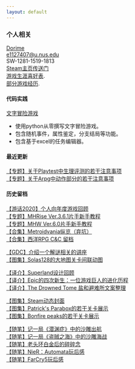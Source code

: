 ```yaml
---
layout: default
---
```


### 个人相关
[Dorime](https://www.youtube.com/watch?v=6xUnSVTh8fI&ab_channel=DeccaRecords)  
e1127407@u.nus.edu  
SW-1281-1519-1813  
[Steam主页传送门](https://steamcommunity.com/id/DorimeLam/)    
[游戏生涯喜好表](./another-page.html).  
[部分游戏经历](https://docs.qq.com/sheet/DZElVaWpTaUVMaXBF?tab=BB08J2).    

#### 代码实践

[文字冒险游戏](https://github.com/DorimeL/Siege-of-Hengshai)  
- 使用python从零撰写文字冒险游戏。
- 包含随机事件，属性鉴定，分支结局等功能。
- 包含基于excel的任务编辑器。

#### 最近更新
[【专题】关于Playtest中生理评测的若干注意事项](https://docs.qq.com/doc/DZFpkeVdEcHFGU1ZD)  
[【专题】关于Arpg中动作部分的若干注意事项](https://docs.qq.com/doc/DZERqQld0dElQVG9k)  

#### 历史留档 
[【游话2020】个人向年度游戏回顾](https://zhuanlan.zhihu.com/p/468886141)   
[【专题】MHRise Ver.3.6.1片手新手教程](https://keylol.com/t778251-1-1)  
[【专题】MHW Ver.6.0片手新手教程](https://keylol.com/t506756-1-1)   
[【合集】Metroidvania纵览（弃坑）](/metroidvania/)    
[【合集】西洋RPG C&C 留档](https://space.bilibili.com/35092401/channel/seriesdetail?sid=3329589)  

[【GDC】介绍一个解谜相关的讲座](/Elyot-Grant/)   
[【图集】Solas128的大地图关卡间联动图](/solas128/)
  
[【译介】Superland设计回顾](/custom-url/)  
[【译介】Epic的四次新生：一位游戏巨人的进化历程](https://zhuanlan.zhihu.com/p/468881017)  
[【译介】The Drowned Tome 盐和避难所文案整理](/drowned-tome/)    

[【图集】Steam动态封面](/steamcover/)  
[【图集】Patrick's Parabox的若干关卡展示](/parabox/)  
[【图集】Bonfire peaks的若干关卡展示](/Bonfire-peaks/)   

[【随笔】记一局《潜渊症》中的沙雕出航](/Barotrauma/)  
[【随笔】记一局《盗贼之海》中的沙雕海战](/sea-of-thieves/)  
[【随笔】老头环白金后的碎碎念](https://zhuanlan.zhihu.com/p/487937138)  
[【随笔】NieR：Automata玩后感](/NieR-Automata/)   
[【随笔】FarCry5玩后感](/farcry5/)  



